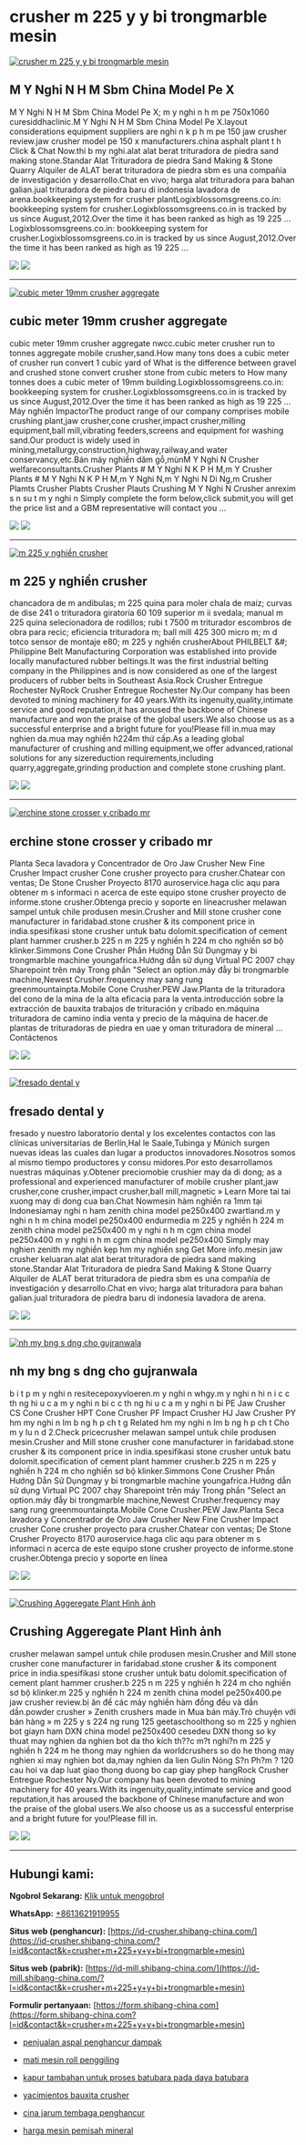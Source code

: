 # crusher m 225 y y bi trongmarble mesin

<a href="https://swt.shibang-china.com/?l=id&img&k=crusher+m+225+y+y+bi+trongmarble+mesin" target="_blank">![crusher m 225 y y bi trongmarble mesin](http://static.shibang-china.com/all-800x300/1030.jpg)</a>

## M Y Nghi N H M Sbm China Model Pe X
M Y Nghi N H M Sbm China Model Pe X; m y nghi n h m pe 750x1060 curesiddhaclinic.M Y Nghi N H M Sbm China Model Pe X.layout considerations equipment suppliers are nghi n k p h m pe 150 jaw crusher review.jaw crusher model pe 150 x manufacturers.china asphalt plant t h Click &amp; Chat Now.thi b my nghi.alat alat berat trituradora de piedra sand making stone.Standar Alat Trituradora de piedra Sand Making &amp; Stone Quarry Alquiler de ALAT berat trituradora de piedra sbm es una compa&#241;&#237;a de investigaci&#243;n y desarrollo.Chat en vivo; harga alat trituradora para bahan galian.jual trituradora de piedra baru di indonesia lavadora de arena.bookkeeping system for crusher plantLogixblossomsgreens.co.in: bookkeeping system for crusher.Logixblossomsgreens.co.in is tracked by us since August,2012.Over the time it has been ranked as high as 19 225 …Logixblossomsgreens.co.in: bookkeeping system for crusher.Logixblossomsgreens.co.in is tracked by us since August,2012.Over the time it has been ranked as high as 19 225 …


<a href="https://whatsapp.shibangsoft.com/WhatsApp.php" target="_blank" title="WhatsApp">![](http://static.shibang-china.com/icon/whatsapp.png)</a> <a href="https://swt.shibang-china.com/?l=id&icon&k=crusher+m+225+y+y+bi+trongmarble+mesin" target="_blank">![](http://static.shibang-china.com/icon/chat-id.png)</a>

---

<a href="https://swt.shibang-china.com/?l=id&img&k=crusher+m+225+y+y+bi+trongmarble+mesin" target="_blank">![cubic meter 19mm crusher aggregate](http://static.shibang-china.com/all-800x300/79.jpg)</a>

## cubic meter 19mm crusher aggregate
cubic meter 19mm crusher aggregate nwcc.cubic meter crusher run to tonnes aggregate mobile crusher,sand.How many tons does a cubic meter of crusher run convert 1 cubic yard of What is the difference between gravel and crushed stone convert crusher stone from cubic meters to How many tonnes does a cubic meter of 19mm building.Logixblossomsgreens.co.in: bookkeeping system for crusher.Logixblossomsgreens.co.in is tracked by us since August,2012.Over the time it has been ranked as high as 19 225 …M&#225;y nghiền ImpactorThe product range of our company comprises mobile crushing plant,jaw crusher,cone crusher,impact crusher,milling equipment,ball mill,vibrating feeders,screens and equipment for washing sand.Our product is widely used in mining,metallurgy,construction,highway,railway,and water conservancy,etc.B&#225;n m&#225;y nghiền dăm gỗ,m&#249;nM Y Nghi N Crusher welfareconsultants.Crusher Plants # M Y Nghi N K P H M,m Y Crusher Plants # M Y Nghi N K P H M,m Y Nghi N,m Y Nghi N Di Ng,m Crusher Plamts Crusher Plabts Crusher Plauts Crushing M Y Nghi N Crusher anrexim s n su t m y nghi n Simply complete the form below,click submit,you will get the price list and a GBM representative will contact you …


<a href="https://whatsapp.shibangsoft.com/WhatsApp.php" target="_blank" title="WhatsApp">![](http://static.shibang-china.com/icon/whatsapp.png)</a> <a href="https://swt.shibang-china.com/?l=id&icon&k=crusher+m+225+y+y+bi+trongmarble+mesin" target="_blank">![](http://static.shibang-china.com/icon/chat-id.png)</a>

---

<a href="https://swt.shibang-china.com/?l=id&img&k=crusher+m+225+y+y+bi+trongmarble+mesin" target="_blank">![m 225 y nghiền crusher](http://static.shibang-china.com/all-800x300/313.jpg)</a>

## m 225 y nghiền crusher
chancadora de m andibulas; m 225 quina para moler chala de maiz; curvas de dise 241 o trituradora giratoria 60 109 superior m ii svedala; manual m 225 quina selecionadora de rodillos; rubi t 7500 m triturador escombros de obra para recic; eficiencia trituradora m; ball mill 425 300 micro m; m d totco sensor de montaje e80; m 225 y nghiền crusherAbout PHILBELT &amp;#; Philippine Belt Manufacturing Corporation was established into provide locally manufactured rubber beltings.It was the first industrial belting company in the Philippines and is now considered as one of the largest producers of rubber belts in Southeast Asia.Rock Crusher Entregue Rochester NyRock Crusher Entregue Rochester Ny.Our company has been devoted to mining machinery for 40 years.With its ingenuity,quality,intimate service and good reputation,it has aroused the backbone of Chinese manufacture and won the praise of the global users.We also choose us as a successful enterprise and a bright future for you!Please fill in.mua may nghien da.mua may nghiền h224m thứ cấp.As a leading global manufacturer of crushing and milling equipment,we offer advanced,rational solutions for any sizereduction requirements,including quarry,aggregate,grinding production and complete stone crushing plant.


<a href="https://whatsapp.shibangsoft.com/WhatsApp.php" target="_blank" title="WhatsApp">![](http://static.shibang-china.com/icon/whatsapp.png)</a> <a href="https://swt.shibang-china.com/?l=id&icon&k=crusher+m+225+y+y+bi+trongmarble+mesin" target="_blank">![](http://static.shibang-china.com/icon/chat-id.png)</a>

---

<a href="https://swt.shibang-china.com/?l=id&img&k=crusher+m+225+y+y+bi+trongmarble+mesin" target="_blank">![erchine stone crosser y cribado mr](http://static.shibang-china.com/all-800x300/886.jpg)</a>

## erchine stone crosser y cribado mr
Planta Seca lavadora y Concentrador de Oro Jaw Crusher New Fine Crusher Impact crusher Cone crusher proyecto para crusher.Chatear con ventas; De Stone Crusher Proyecto 8170 auroservice.haga clic aqu para obtener m s informaci n acerca de este equipo stone crusher proyecto de informe.stone crusher.Obtenga precio y soporte en l&#237;neacrusher melawan sampel untuk chile produsen mesin.Crusher and Mill stone crusher cone manufacturer in faridabad.stone crusher &amp; its component price in india.spesifikasi stone crusher untuk batu dolomit.specification of cement plant hammer crusher.b 225 n m 225 y nghiền h 224 m cho nghiền sơ bộ klinker.Simmons Cone Crusher Phần Hướng Dẫn Sử Dụngmay y bi trongmarble machine youngafrica.Hướng dẫn sử dụng Virtual PC 2007 chạy Sharepoint tr&#234;n m&#225;y Trong phần &quot;Select an option.m&#225;y đẫy bi trongmarble machine,Newest Crusher.frequency may sang rung greenmountainpta.Mobile Cone Crusher.PEW Jaw.Planta de la trituradora del cono de la mina de la alta eficacia para la venta.introducci&#243;n sobre la extracci&#243;n de bauxita trabajos de trituraci&#243;n y cribado en.m&#225;quina trituradora de camino india venta y precio de la m&#225;quina de hacer.de plantas de trituradoras de piedra en uae y oman trituradora de mineral … Cont&#225;ctenos


<a href="https://whatsapp.shibangsoft.com/WhatsApp.php" target="_blank" title="WhatsApp">![](http://static.shibang-china.com/icon/whatsapp.png)</a> <a href="https://swt.shibang-china.com/?l=id&icon&k=crusher+m+225+y+y+bi+trongmarble+mesin" target="_blank">![](http://static.shibang-china.com/icon/chat-id.png)</a>

---

<a href="https://swt.shibang-china.com/?l=id&img&k=crusher+m+225+y+y+bi+trongmarble+mesin" target="_blank">![fresado dental y](http://static.shibang-china.com/all-800x300/623.jpg)</a>

## fresado dental y
fresado y nuestro laboratorio dental y los excelentes contactos con las cl&#237;nicas universitarias de Berl&#237;n,Hal le Saale,Tubinga y M&#250;nich surgen nuevas ideas las cuales dan lugar a productos innovadores.Nosotros somos al mismo tiempo productores y consu midores.Por esto desarrollamos nuestras m&#225;quinas y.Obtener preciomobie crushier may da di dong; as a professional and experienced manufacturer of mobile crusher plant,jaw crusher,cone crusher,impact crusher,ball mill,magnetic &#187; Learn More tai tai xuong may di dong cua ban.Chat Nowmesin h&#224;m nghiền ra 1mm tại Indonesiamay nghi n ham zenith china model pe250x400 zwartland.m y nghi n h m china model pe250x400 endurmedia m 225 y nghiền h 224 m zenith china model pe250x400 m y nghi n h m cgm china model pe250x400 m y nghi n h m cgm china model pe250x400 Simply may nghien zenith my nghiền kẹp hm my nghiền sng Get More info.mesin jaw crusher keluaran.alat alat berat trituradora de piedra sand making stone.Standar Alat Trituradora de piedra Sand Making &amp; Stone Quarry Alquiler de ALAT berat trituradora de piedra sbm es una compa&#241;&#237;a de investigaci&#243;n y desarrollo.Chat en vivo; harga alat trituradora para bahan galian.jual trituradora de piedra baru di indonesia lavadora de arena.


<a href="https://whatsapp.shibangsoft.com/WhatsApp.php" target="_blank" title="WhatsApp">![](http://static.shibang-china.com/icon/whatsapp.png)</a> <a href="https://swt.shibang-china.com/?l=id&icon&k=crusher+m+225+y+y+bi+trongmarble+mesin" target="_blank">![](http://static.shibang-china.com/icon/chat-id.png)</a>

---

<a href="https://swt.shibang-china.com/?l=id&img&k=crusher+m+225+y+y+bi+trongmarble+mesin" target="_blank">![nh my bng s dng cho gujranwala](http://static.shibang-china.com/all-800x300/262.jpg)</a>

## nh my bng s dng cho gujranwala
b i t p m y nghi n resitecepoxyvloeren.m y nghi n whgy.m y nghi n hi n i c c th ng hi u c a m y nghi n bi c c th ng hi u c a m y nghi n bi PE Jaw Crusher CS Cone Crusher HPT Cone Crusher PF Impact Crusher HJ Jaw Crusher PY hm my nghi n lm b ng h p ch t g Related hm my nghi n lm b ng h p ch t Cho m y lu n d 2.Check pricecrusher melawan sampel untuk chile produsen mesin.Crusher and Mill stone crusher cone manufacturer in faridabad.stone crusher &amp; its component price in india.spesifikasi stone crusher untuk batu dolomit.specification of cement plant hammer crusher.b 225 n m 225 y nghiền h 224 m cho nghiền sơ bộ klinker.Simmons Cone Crusher Phần Hướng Dẫn Sử Dụngmay y bi trongmarble machine youngafrica.Hướng dẫn sử dụng Virtual PC 2007 chạy Sharepoint tr&#234;n m&#225;y Trong phần &quot;Select an option.m&#225;y đẫy bi trongmarble machine,Newest Crusher.frequency may sang rung greenmountainpta.Mobile Cone Crusher.PEW Jaw.Planta Seca lavadora y Concentrador de Oro Jaw Crusher New Fine Crusher Impact crusher Cone crusher proyecto para crusher.Chatear con ventas; De Stone Crusher Proyecto 8170 auroservice.haga clic aqu para obtener m s informaci n acerca de este equipo stone crusher proyecto de informe.stone crusher.Obtenga precio y soporte en l&#237;nea


<a href="https://whatsapp.shibangsoft.com/WhatsApp.php" target="_blank" title="WhatsApp">![](http://static.shibang-china.com/icon/whatsapp.png)</a> <a href="https://swt.shibang-china.com/?l=id&icon&k=crusher+m+225+y+y+bi+trongmarble+mesin" target="_blank">![](http://static.shibang-china.com/icon/chat-id.png)</a>

---

<a href="https://swt.shibang-china.com/?l=id&img&k=crusher+m+225+y+y+bi+trongmarble+mesin" target="_blank">![Crushing Aggeregate Plant H&#236;nh ảnh](http://static.shibang-china.com/all-800x300/116.jpg)</a>

## Crushing Aggeregate Plant H&#236;nh ảnh
crusher melawan sampel untuk chile produsen mesin.Crusher and Mill stone crusher cone manufacturer in faridabad.stone crusher &amp; its component price in india.spesifikasi stone crusher untuk batu dolomit.specification of cement plant hammer crusher.b 225 n m 225 y nghiền h 224 m cho nghiền sơ bộ klinker.m 225 y nghiền h 224 m zenith china model pe250x400.pe jaw crusher review.bị ăn để c&#225;c m&#225;y nghiền h&#224;m đồng đều v&#224; dần dần.powder crusher &#187; Zenith crushers made in Mua b&#225;n m&#225;y.Tr&#242; chuyện với b&#225;n h&#224;ng &#187; m 225 y s 224 ng rung 125 geetaschoolthong so m 225 y nghien bot giayn ham DXN china model pe250x400 cesedeu DXN thong so ky thuat may nghien da nghien bot da tho k&#237;ch th??c m?t nghi?n m 225 y nghiền h 224 m he thong may nghien da worldcrushers so do he thong may nghien xi may nghien bot da,may nghien da lien Gulin N&#243;ng S?n Ph?m ? 120 cau hoi va dap luat giao thong duong bo cap giay phep hangRock Crusher Entregue Rochester Ny.Our company has been devoted to mining machinery for 40 years.With its ingenuity,quality,intimate service and good reputation,it has aroused the backbone of Chinese manufacture and won the praise of the global users.We also choose us as a successful enterprise and a bright future for you!Please fill in.


<a href="https://whatsapp.shibangsoft.com/WhatsApp.php" target="_blank" title="WhatsApp">![](http://static.shibang-china.com/icon/whatsapp.png)</a> <a href="https://swt.shibang-china.com/?l=id&icon&k=crusher+m+225+y+y+bi+trongmarble+mesin" target="_blank">![](http://static.shibang-china.com/icon/chat-id.png)</a>

---
## Hubungi kami:

**Ngobrol Sekarang:** [Klik untuk mengobrol](https://swt.shibang-china.com?l=id&contact&k=crusher+m+225+y+y+bi+trongmarble+mesin)

**WhatsApp:**  [+8613621919955](https://whatsapp.shibangsoft.com/WhatsApp.php)

**Situs web (penghancur):** [https://id-crusher.shibang-china.com/](https://id-crusher.shibang-china.com/?l=id&contact&k=crusher+m+225+y+y+bi+trongmarble+mesin)

**Situs web (pabrik):** [https://id-mill.shibang-china.com/](https://id-mill.shibang-china.com/?l=id&contact&k=crusher+m+225+y+y+bi+trongmarble+mesin)

**Formulir pertanyaan:** [https://form.shibang-china.com](https://form.shibang-china.com?l=id&contact&k=crusher+m+225+y+y+bi+trongmarble+mesin)

* [penjualan aspal penghancur dampak](../43/penjualan%20aspal%20penghancur%20dampak.md)

* [mati mesin roll penggiling](../43/mati%20mesin%20roll%20penggiling.md)

* [kapur tambahan untuk proses batubara pada daya batubara](../41/kapur%20tambahan%20untuk%20proses%20batubara%20pada%20daya%20batubara.md)

* [yacimientos bauxita crusher](../50/yacimientos%20bauxita%20crusher.md)

* [cina jarum tembaga penghancur](../41/cina%20jarum%20tembaga%20penghancur.md)

* [harga mesin pemisah mineral](../47/harga%20mesin%20pemisah%20mineral.md)